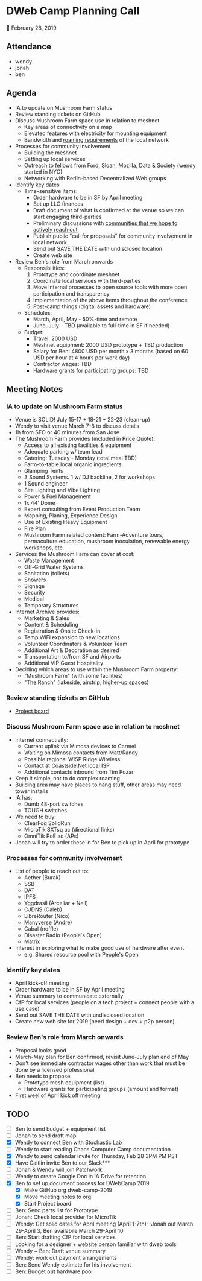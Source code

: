DWeb Camp Planning Call
=======================

:date: February 28, 2019   

## Attendance

- wendy
- jonah
- ben

## Agenda

- IA to update on Mushroom Farm status
- Review standing tickets on GitHub
- Discuss Mushroom Farm space use in relation to meshnet
    - Key areas of connectivity on a map
    - Elevated features with electricity for mounting equipment
    - Bandwidth and [roaming requirements](https://hackmd.io/s/ByQEKcjSE) of the local network
- Processes for community involvement
    - Building the meshnet
    - Setting up local services
    - Outreach to fellows from Ford, Sloan, Mozilla, Data & Society (wendy started in NYC)
    - Networking with Berlin-based Decentralized Web groups
- Identify key dates
    - Time-sensitive items:
        - Order hardware to be in SF by April meeting
        - Set up LLC finances
        - Draft document of what is confirmed at the venue so we can start engaging third-parties
        - Preliminary discussions with [communities that we hope to actively reach out](https://github.com/tomeshnet/documents/blob/master/mesh_sync/20190218_mesh-sync-notes.md#decentralized-web-camp-2019)
        - Publish public "call for proposals" for community involvement in local network
        - Send out SAVE THE DATE with undisclosed location
        - Create web site
- Review Ben's role from March onwards
    - Responsibilities:
        1. Prototype and coordinate meshnet
        2. Coordinate local services with third-parties
        3. Move internal processes to open source tools with more open participation and transparency
        4. Implementation of the above items throughout the conference
        5. Post-camp things (digital assets and hardware)
    - Schedules:
        - March, April, May - 50%-time and remote
        - June, July - TBD (available to full-time in SF if needed)
    - Budget:
        - Travel: 2000 USD
        - Meshnet equipment: 2000 USD prototype + TBD production
        - Salary for Ben: 4800 USD per month x 3 months (based on 60 USD per hour at 4 hours per work day)
        - Contractor wages: TBD
        - Hardware grants for participating groups: TBD

## Meeting Notes

### IA to update on Mushroom Farm status

- Venue is SOLID! July 15-17 + 18-21 + 22-23 (clean-up)
- Wendy to visit venue March 7-8 to discuss details
- 1h from SFO or 40 minutes from San Jose
- The Mushroom Farm provides (included in Price Quote):
    - Access to all existing facilities & equipment
    - Adequate parking w/ team lead
    - Catering: Tuesday - Monday (total meal TBD)
    - Farm-to-table local organic ingredients
    - Glamping Tents
    - 3 Sound Systems. 1 w/ DJ backline, 2 for workshops
    - 1 Sound engineer
    - Site Lighting and Vibe Lighting
    - Power & Fuel Management
    - 1x 44' Dome
    - Expert consulting from Event Production Team
    - Mapping, Planing, Experience Design
    - Use of Existing Heavy Equipment
    - Fire Plan
    - Mushroom Farm related content: Farm-Adventure tours, permaculture education, mushroom inoculation, renewable energy workshops, etc.
- Services the Mushroom Farm can cover at cost:
    - Waste Management
    - Off-Grid Water Systems
    - Sanitation (toilets)
    - Showers
    - Signage
    - Security
    - Medical
    - Temporary Structures
- Internet Archive provides:
    - Marketing & Sales
    - Content & Scheduling
    - Registration & Onsite Check-in
    - Temp WiFi expansion to new locations
    - Volunteer Coordinators & Volunteer Team
    - Additional Art & Decoration as desired
    - Transportation to/from SF and Airports
    - Additional VIP Guest Hospitality   
- Deciding which areas to use within the Mushroom Farm property:
    - "Mushroom Farm" (with some facilities)
    - "The Ranch" (lakeside, airstrip, higher-up spaces)

### Review standing tickets on GitHub

- [Project board](https://github.com/dweb-camp-2019/organizing/projects/1)

### Discuss Mushroom Farm space use in relation to meshnet

- Internet connectivity:
    - Current uplink via Mimosa devices to Carmel
    - Waiting on Mimosa contacts from Matt/Randy
    - Possible regional WISP Ridge Wireless
    - Contact at Coastside.Net local ISP
    - Additional contacts inbound from Tim Pozar
- Keep it simple, not to do complex roaming
- Building area may have places to hang stuff, other areas may need tower installs
- IA has:
    - Dumb 48-port switches
    - TOUGH switches
- We need to buy:
    - ClearFog SolidRun
    - MicroTik SXTsq ac (directional links)
    - OmniTik PoE ac (APs)
- Jonah will try to order these in for Ben to pick up in April for prototype

### Processes for community involvement

- List of people to reach out to:
    - Aether (Burak)
    - SSB
    - DAT
    - IPFS
    - Yggdrasil (Arceliar + Neil)
    - CJDNS (Caleb)
    - LibreRouter (Nico)
    - Manyverse (Andre)
    - Cabal (noffle)
    - Disaster Radio (People's Open)
    - Matrix
- Interest in exploring what to make good use of hardware after event
    - e.g. Shared resource pool with People's Open

### Identify key dates

- April kick-off meeting
- Order hardware to be in SF by April meeting
- Venue summary to communicate externally
- CfP for local services (people on a tech project + connect people with a use case)
- Send out SAVE THE DATE with undisclosed location
- Create new web site for 2019 (need design + dev + p2p person)

### Review Ben's role from March onwards

- Proposal looks good
- March-May plan for Ben confirmed, revisit June-July plan end of May
- Don't see immediate contractor wages other than work that must be done by a licensed professional
- Ben needs to propose:
    - Prototype mesh equipment (list)
    - Hardware grants for participating groups (amount and format)
- First weel of April kick off meeting

## TODO

- [ ] Ben to send budget + equipment list
- [ ] Jonah to send draft map
- [x] Wendy to connect Ben with Stochastic Lab
- [ ] Wendy to start reading Chaos Computer Camp documentation
- [x] Wendy to send calendar invite for Thursday, Feb 28 3PM PM PST
- [x] Have Caitlin invite Ben to our Slack***
- [ ] Jonah & Wendy will join Patchwork
- [ ] Wendy to create Google Doc in IA Drive for retention
- [x] Ben to set up document process for DWebCamp 2019
    - [x] Make GitHub org dweb-camp-2019
    - [x] Move meeting notes to org
    - [x] Start Project board
- [ ] Ben: Send parts list for Prototype
- [ ] Jonah: Check local provider for MicroTik
- [ ] Wendy: Get solid dates for April meeting (April 1-7th)--Jonah out March 29-April 3, Ben availabile March 29-April 10
- [ ] Ben: Start drafting CfP for local services
- [ ] Looking for a designer + website person familiar with dweb tools
- [ ] Wendy + Ben: Draft venue summary
- [ ] Wendy: work out payment arrangements
- [ ] Ben: Send Wendy estimate for his involvement
- [ ] Ben: Budget out hardware pool
